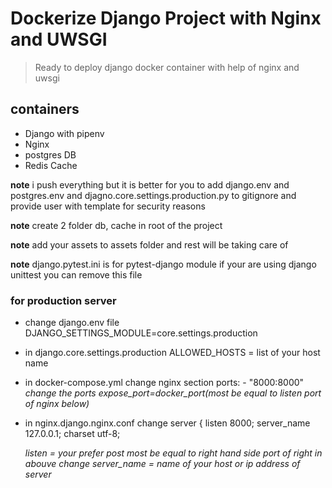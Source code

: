 # Dockerize Django Project with Nginx and UWSGI

> Ready to deploy django docker container with help of nginx and uwsgi

## containers

- Django with pipenv
- Nginx
- postgres DB
- Redis Cache

**note** i push everything but it is better for you to add django.env and postgres.env
and djagno.core.settings.production.py to gitignore and provide user with template for security reasons

**note** create 2 folder db, cache in root of the project

**note** add your assets to assets folder and rest will be taking care of

**note** django.pytest.ini is for pytest-django module if your are using django unittest you can remove this file

### for production server
- change django.env file 
  DJANGO_SETTINGS_MODULE=core.settings.production
  
- in django.core.settings.production
  ALLOWED_HOSTS = list of your host name
  
- in docker-compose.yml
  change nginx section
    ports:
      - "8000:8000"
    *change the ports expose_port=docker_port(most be equal to listen port of nginx below)*
    
- in nginx.django.nginx.conf
  change server {
    listen      8000;
    server_name 127.0.0.1;
    charset     utf-8;
    
    *listen = your prefer post most be equal to right hand side port of right in abouve change
    server_name = name of your host or ip address of server*

